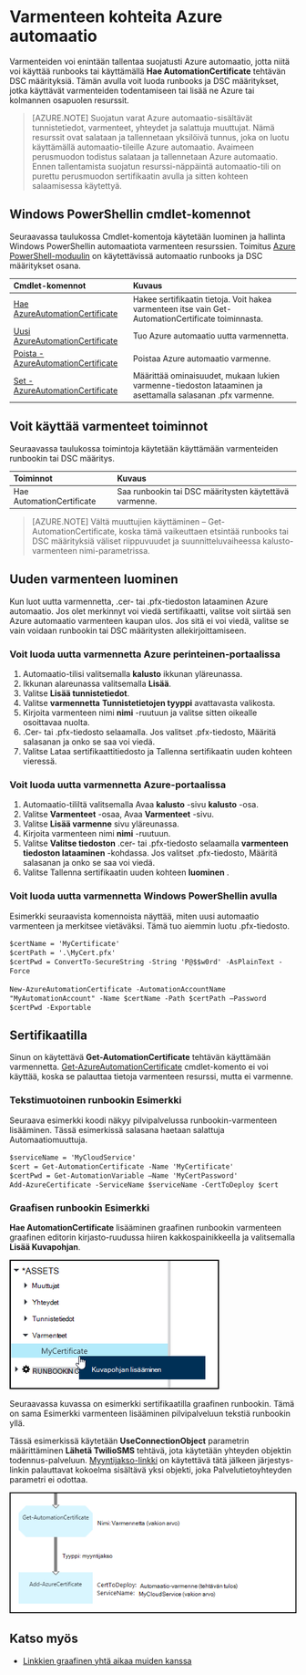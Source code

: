 <properties 
   pageTitle="Varmenteen Azure automaatio kohteita | Microsoft Azure"
   description="Varmenteiden voi enintään tallentaa suojatusti Azure automaatio, jotta niitä voi käyttää runbooks tai DSC määrityksiä todennetaan Azure ja kolmannen osapuolen resurssit.  Tässä artikkelissa kerrotaan varmenteet ja niiden lisäämisestä käsitellä sekä tekstiä että graafinen authoring tiedot."
   services="automation"
   documentationCenter=""
   authors="mgoedtel"
   manager="stevenka"
   editor="tysonn" />
<tags 
   ms.service="automation"
   ms.devlang="na"
   ms.topic="article"
   ms.tgt_pltfrm="na"
   ms.workload="infrastructure-services"
   ms.date="02/23/2016"
   ms.author="magoedte;bwren" />

# <a name="certificate-assets-in-azure-automation"></a>Varmenteen kohteita Azure automaatio

Varmenteiden voi enintään tallentaa suojatusti Azure automaatio, jotta niitä voi käyttää runbooks tai käyttämällä **Hae AutomationCertificate** tehtävän DSC määrityksiä. Tämän avulla voit luoda runbooks ja DSC määritykset, jotka käyttävät varmenteiden todentamiseen tai lisää ne Azure tai kolmannen osapuolen resurssit.

>[AZURE.NOTE] Suojatun varat Azure automaatio-sisältävät tunnistetiedot, varmenteet, yhteydet ja salattuja muuttujat. Nämä resurssit ovat salataan ja tallennetaan yksilöivä tunnus, joka on luotu käyttämällä automaatio-tileille Azure automaatio. Avaimeen perusmuodon todistus salataan ja tallennetaan Azure automaatio. Ennen tallentamista suojatun resurssi-näppäintä automaatio-tili on purettu perusmuodon sertifikaatin avulla ja sitten kohteen salaamisessa käytettyä.

## <a name="windows-powershell-cmdlets"></a>Windows PowerShellin cmdlet-komennot

Seuraavassa taulukossa Cmdlet-komentoja käytetään luominen ja hallinta Windows PowerShellin automaatiota varmenteen resurssien. Toimitus [Azure PowerShell-moduulin](../powershell-install-configure.md) on käytettävissä automaatio runbooks ja DSC määritykset osana.

|Cmdlet-komennot|Kuvaus|
|:---|:---|
|[Hae AzureAutomationCertificate](http://msdn.microsoft.com/library/dn913765.aspx)|Hakee sertifikaatin tietoja. Voit hakea varmenteen itse vain Get-AutomationCertificate toiminnasta.|
|[Uusi AzureAutomationCertificate](http://msdn.microsoft.com/library/dn913764.aspx)|Tuo Azure automaatio uutta varmennetta.|
|[Poista - AzureAutomationCertificate](http://msdn.microsoft.com/library/dn913773.aspx)|Poistaa Azure automaatio varmenne.|
|[Set - AzureAutomationCertificate](http://msdn.microsoft.com/library/dn913763.aspx)|Määrittää ominaisuudet, mukaan lukien varmenne-tiedoston lataaminen ja asettamalla salasanan .pfx varmenne.|

## <a name="activities-to-access-certificates"></a>Voit käyttää varmenteet toiminnot

Seuraavassa taulukossa toimintoja käytetään käyttämään varmenteiden runbookin tai DSC määritys.

|Toiminnot|Kuvaus|
|:---|:---|
|Hae AutomationCertificate|Saa runbookin tai DSC määritysten käytettävä varmenne.|

>[AZURE.NOTE] Vältä muuttujien käyttäminen – Get-AutomationCertificate, koska tämä vaikeuttaen etsintää runbooks tai DSC määrityksiä väliset riippuvuudet ja suunnitteluvaiheessa kalusto-varmenteen nimi-parametrissa.

## <a name="creating-a-new-certificate"></a>Uuden varmenteen luominen

Kun luot uutta varmennetta, .cer- tai .pfx-tiedoston lataaminen Azure automaatio. Jos olet merkinnyt voi viedä sertifikaatti, valitse voit siirtää sen Azure automaatio varmenteen kaupan ulos. Jos sitä ei voi viedä, valitse se vain voidaan runbookin tai DSC määritysten allekirjoittamiseen.

### <a name="to-create-a-new-certificate-with-the-azure-classic-portal"></a>Voit luoda uutta varmennetta Azure perinteinen-portaalissa

1. Automaatio-tilisi valitsemalla **kalusto** ikkunan yläreunassa.
1. Ikkunan alareunassa valitsemalla **Lisää**.
1. Valitse **Lisää tunnistetiedot**.
2. Valitse **varmennetta** **Tunnistetietojen tyyppi** avattavasta valikosta.
3. Kirjoita varmenteen nimi **nimi** -ruutuun ja valitse sitten oikealle osoittavaa nuolta.
4. .Cer- tai .pfx-tiedosto selaamalla.  Jos valitset .pfx-tiedosto, Määritä salasanan ja onko se saa voi viedä.
1. Valitse Lataa sertifikaattitiedosto ja Tallenna sertifikaatin uuden kohteen vieressä.


### <a name="to-create-a-new-certificate-with-the-azure-portal"></a>Voit luoda uutta varmennetta Azure-portaalissa

1. Automaatio-tililtä valitsemalla Avaa **kalusto** -sivu **kalusto** -osa.
1. Valitse **Varmenteet** -osaa, Avaa **Varmenteet** -sivu.
1. Valitse **Lisää varmenne** sivu yläreunassa.
2. Kirjoita varmenteen nimi **nimi** -ruutuun.
2. Valitse **Valitse tiedoston** .cer- tai .pfx-tiedosto selaamalla **varmenteen tiedoston lataaminen** -kohdassa.  Jos valitset .pfx-tiedosto, Määritä salasanan ja onko se saa voi viedä.
1. Valitse Tallenna sertifikaatin uuden kohteen **luominen** .


### <a name="to-create-a-new-certificate-with-windows-powershell"></a>Voit luoda uutta varmennetta Windows PowerShellin avulla

Esimerkki seuraavista komennoista näyttää, miten uusi automaatio varmenteen ja merkitsee vietäväksi. Tämä tuo aiemmin luotu .pfx-tiedosto.

    $certName = 'MyCertificate'
    $certPath = '.\MyCert.pfx'
    $certPwd = ConvertTo-SecureString -String 'P@$$w0rd' -AsPlainText -Force
    
    New-AzureAutomationCertificate -AutomationAccountName "MyAutomationAccount" -Name $certName -Path $certPath –Password $certPwd -Exportable

## <a name="using-a-certificate"></a>Sertifikaatilla

Sinun on käytettävä **Get-AutomationCertificate** tehtävän käyttämään varmennetta. [Get-AzureAutomationCertificate](http://msdn.microsoft.com/library/dn913765.aspx) cmdlet-komento ei voi käyttää, koska se palauttaa tietoja varmenteen resurssi, mutta ei varmenne.

### <a name="textual-runbook-sample"></a>Tekstimuotoinen runbookin Esimerkki

Seuraava esimerkki koodi näkyy pilvipalvelussa runbookin-varmenteen lisääminen. Tässä esimerkissä salasana haetaan salattuja Automaatiomuuttuja.

    $serviceName = 'MyCloudService'
    $cert = Get-AutomationCertificate -Name 'MyCertificate'
    $certPwd = Get-AutomationVariable –Name 'MyCertPassword'
    Add-AzureCertificate -ServiceName $serviceName -CertToDeploy $cert

### <a name="graphical-runbook-sample"></a>Graafisen runbookin Esimerkki

**Hae AutomationCertificate** lisääminen graafinen runbookin varmenteen graafinen editorin kirjasto-ruudussa hiiren kakkospainikkeella ja valitsemalla **Lisää Kuvapohjan**.

![](media/automation-certificates/certificate-add-canvas.png)

Seuraavassa kuvassa on esimerkki sertifikaatilla graafinen runbookin.  Tämä on sama Esimerkki varmenteen lisääminen pilvipalveluun tekstiä runbookin yllä.  

Tässä esimerkissä käytetään **UseConnectionObject** parametrin määrittäminen **Lähetä TwilioSMS** tehtävä, jota käytetään yhteyden objektin todennus-palveluun.  [Myyntijakso-linkki](automation-graphical-authoring-intro.md#links-and-workflow) on käytettävä tätä jälkeen järjestys-linkin palauttavat kokoelma sisältävä yksi objekti, joka Palvelutietoyhteyden parametri ei odottaa.

![](media/automation-certificates/add-certificate.png)


## <a name="see-also"></a>Katso myös

- [Linkkien graafinen yhtä aikaa muiden kanssa](automation-graphical-authoring-intro.md#links-and-workflow) 
